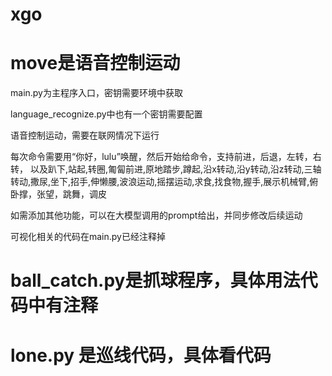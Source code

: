 # xgo
# move是语音控制运动
main.py为主程序入口，密钥需要环境中获取

language_recognize.py中也有一个密钥需要配置

语音控制运动，需要在联网情况下运行

每次命令需要用“你好，lulu”唤醒，然后开始给命令，支持前进，后退，左转，右转，
以及趴下,站起,转圈,匍匐前进,原地踏步,蹲起,沿x转动,沿y转动,沿z转动,三轴转动,撒尿,坐下,招手,伸懒腰,波浪运动,摇摆运动,求食,找食物,握手,展示机械臂,俯卧撑，张望，跳舞，调皮

如需添加其他功能，可以在大模型调用的prompt给出，并同步修改后续运动

可视化相关的代码在main.py已经注释掉

# ball_catch.py是抓球程序，具体用法代码中有注释
# lone.py 是巡线代码，具体看代码
